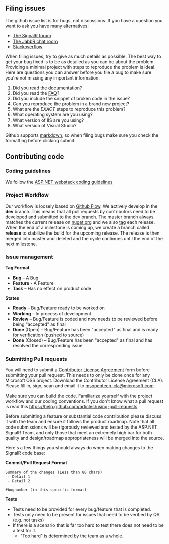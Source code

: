 ## Filing issues

The github issue list is for bugs, not discussions. If you have a question you want to ask you have many alternatives:
- [The SignalR forum](http://forums.asp.net/1254.aspx/1?ASP+NET+SignalR)
- [The JabbR chat room](https://jabbr.net/#/rooms/signalr)
- [Stackoverflow](http://stackoverflow.com/questions/tagged/signalr)

When filing issues, try to give as much details as possible. The best way to get your bug fixed is to be as detailed as you can be about the problem.
Providing a minimal project with steps to reproduce the problem is ideal. Here are questions you can answer before you file a bug to make
sure you're not missing any important information.

1. Did you read the [documentation](https://github.com/SignalR/SignalR/wiki)?
2. Did you read the [FAQ](https://github.com/SignalR/SignalR/wiki/Faq)?
3. Did you include the snippet of broken code in the issue?
4. Can you reproduce the problem in a brand new project?
5. What are the *EXACT* steps to reproduce this problem?
6. What operating system are you using?
7. What version of IIS are you using?
8. What version of Visual Studio?

Github supports [markdown](http://github.github.com/github-flavored-markdown/), so when filing bugs make sure you check 
the formatting before clicking submit. 

## Contributing code

### Coding guidelines

We follow the [ASP.NET webstack coding guidelines](http://aspnetwebstack.codeplex.com/wikipage?title=CodingConventions)

### Project Workflow

Our workflow is loosely based on [Github Flow](http://scottchacon.com/2011/08/31/github-flow.html). We actively develop in the **dev** branch. This means that all pull requests by contributors need to be developed and submitted to the dev branch.
The master branch always matches the current release on [nuget.org](http://nuget.org/packages/Microsoft.AspNet.SignalR/) and we also [tag](https://github.com/SignalR/SignalR/tags) each release.
When the end of a milestone is coming up, we create a branch called **release** to stabilize the build for the upcoming release.
The release is then merged into master and deleted and the cycle continues until the end of the next milestone.

### Issue management

**Tag Format**

- **Bug** – A Bug
- **Feature** - A Feature
- **Task** – Has no effect on product code

**States**

- **Ready** – Bug/Feature ready to be worked on
- **Working** – In process of development
- **Review** – Bug/Feature is coded and now needs to be reviewed before being "accepted" as final
- **Done** (Open) – Bug/Feature has been "accepted" as final and is ready for verification (pushed to source)
- **Done** (Closed) – Bug/Feature has been "accepted" as final and has resolved the corresponding issue

### Submitting Pull requests

You will need to submit a [Contributor License Agreement](http://www.microsoft.com/web/webpi/eula/MSOpenTech_CLA.rtf) form before submitting your pull request. This needs to only be done once for any Microsoft OSS project. Download the Contributor License Agreement (CLA). Please fill in, sign, scan and email it to msopentech-cla@microsoft.com.

Make sure you can build the code. Familiarize yourself with the project workflow and our coding conventions. If you don't know what a pull request is
read this https://help.github.com/articles/using-pull-requests.

Before submitting a feature or substantial code contribution please discuss it with the team and ensure it follows the product roadmap. Note that all code submissions will be rigorously reviewed and tested by the ASP.NET SignalR Team, and only those that meet an extremely high bar for both quality and design/roadmap appropriateness will be merged into the source.

Here's a few things you should always do when making changes to the SignalR code base:

**Commit/Pull Request Format**

```
Summary of the changes (Less than 80 chars)
 - Detail 1
 - Detail 2

#bugnumber (in this specific format)
```

**Tests**

-  Tests need to be provided for every bug/feature that is completed.
-  Tests only need to be present for issues that need to be verified by QA (e.g. not tasks)
-  If there is a scenario that is far too hard to test there does not need to be a test for it.
   - "Too hard" is determined by the team as a whole.

